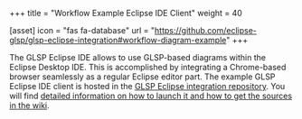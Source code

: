+++
title = "Workflow Example Eclipse IDE Client"
weight = 40

[asset]
  icon = "fas fa-database"
  url = "https://github.com/eclipse-glsp/glsp-eclipse-integration#workflow-diagram-example"
+++

The GLSP Eclipse IDE allows to use GLSP-based diagrams within the Eclipse Desktop IDE. This is accomplished by integrating a Chrome-based browser seamlessly as a regular Eclipse editor part.
The example GLSP Eclipse IDE client is hosted in the [GLSP Eclipse integration repository](https://github.com/eclipse-glsp/glsp-eclipse-integration). You will find [detailed information on how to launch it and how to get the sources in the wiki](https://github.com/eclipse-glsp/glsp-eclipse-integration#workflow-diagram-example).
